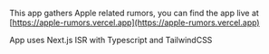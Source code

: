 This app gathers Apple related rumors, you can find the app live at [https://apple-rumors.vercel.app](https://apple-rumors.vercel.app)

App uses Next.js ISR with Typescript and TailwindCSS
